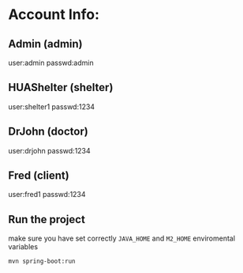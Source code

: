 # Account Info:
## Admin (admin)
user:admin 
passwd:admin
## HUAShelter (shelter)
user:shelter1
passwd:1234
## DrJohn (doctor)
user:drjohn
passwd:1234
## Fred (client)
user:fred1
passwd:1234 
## Run the project
make sure you have set correctly ``JAVA_HOME`` and ``M2_HOME`` enviromental variables
```bash
mvn spring-boot:run
```

